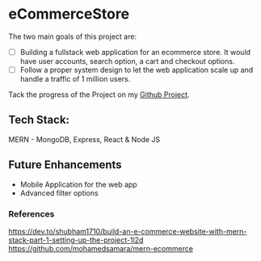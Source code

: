 # eCommerceStore
The two main goals of this project are:
- [ ] Building a fullstack web application for an ecommerce store. It would have user accounts, search option, a cart and checkout options.
- [ ] Follow a proper system design to let the web application scale up and handle a traffic of 1 million users.

Tack the progress of the Project on my [Github Project](https://github.com/users/ckvignesh/projects/6).

## Tech Stack:

MERN - MongoDB, Express, React & Node JS

## Future Enhancements

- Mobile Application for the web app
- Advanced filter options
  
### References

https://dev.to/shubham1710/build-an-e-commerce-website-with-mern-stack-part-1-setting-up-the-project-1l2d
https://github.com/mohamedsamara/mern-ecommerce
